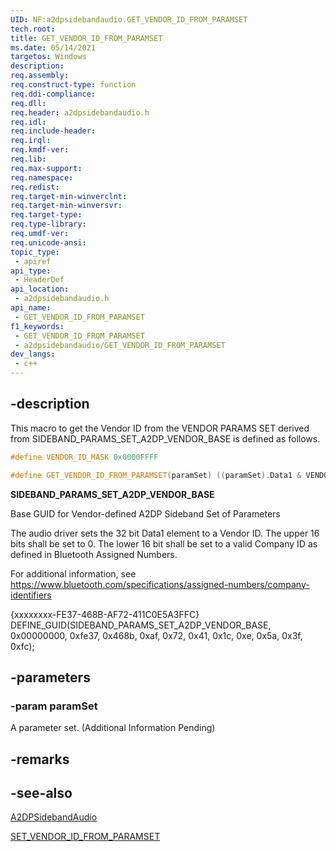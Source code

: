 ```yaml
---
UID: NF:a2dpsidebandaudio.GET_VENDOR_ID_FROM_PARAMSET
tech.root: 
title: GET_VENDOR_ID_FROM_PARAMSET
ms.date: 05/14/2021
targetos: Windows
description: 
req.assembly: 
req.construct-type: function
req.ddi-compliance: 
req.dll: 
req.header: a2dpsidebandaudio.h
req.idl: 
req.include-header: 
req.irql: 
req.kmdf-ver: 
req.lib: 
req.max-support: 
req.namespace: 
req.redist: 
req.target-min-winverclnt: 
req.target-min-winversvr: 
req.target-type: 
req.type-library: 
req.umdf-ver: 
req.unicode-ansi: 
topic_type:
 - apiref
api_type:
 - HeaderDef
api_location:
 - a2dpsidebandaudio.h
api_name:
 - GET_VENDOR_ID_FROM_PARAMSET
f1_keywords:
 - GET_VENDOR_ID_FROM_PARAMSET
 - a2dpsidebandaudio/GET_VENDOR_ID_FROM_PARAMSET
dev_langs:
 - c++
---
```


## -description

This macro to get the Vendor ID from the VENDOR PARAMS SET derived from SIDEBAND_PARAMS_SET_A2DP_VENDOR_BASE is defined as follows.

```cpp
#define VENDOR_ID_MASK 0x0000FFFF

#define GET_VENDOR_ID_FROM_PARAMSET(paramSet) ((paramSet).Data1 & VENDOR_ID_MASK)
```

**SIDEBAND_PARAMS_SET_A2DP_VENDOR_BASE**

Base GUID for Vendor-defined A2DP Sideband Set of Parameters

The audio driver sets the 32 bit Data1 element to a Vendor ID. The upper 16
bits shall be set to 0. The lower 16 bit shall be set to a valid Company ID
as defined in Bluetooth Assigned Numbers.

For additional information, see https://www.bluetooth.com/specifications/assigned-numbers/company-identifiers

{xxxxxxxx-FE37-468B-AF72-411C0E5A3FFC}
DEFINE_GUID(SIDEBAND_PARAMS_SET_A2DP_VENDOR_BASE,
    0x00000000, 0xfe37, 0x468b, 0xaf, 0x72, 0x41, 0x1c, 0xe, 0x5a, 0x3f, 0xfc);


## -parameters

### -param paramSet

A parameter set. (Additional Information Pending)


## -remarks



## -see-also

[A2DPSidebandAudio](/windows-hardware/drivers/ddi/a2dpsidebandaudio/)

[SET_VENDOR_ID_FROM_PARAMSET](/windows-hardware/drivers/ddi/set_vendor_id_from_paramset)